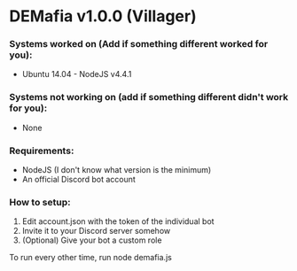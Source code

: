 # DEMafia v1.0.0 (Villager)

### __Systems worked on (Add if something different worked for you)__:
* Ubuntu 14.04 - NodeJS v4.4.1

### __Systems not working on (add if something different didn't work for you)__:
* None

### __Requirements__:
* NodeJS (I don't know what version is the minimum)
* An official Discord bot account

### __How to setup__:
1. Edit account.json with the token of the individual bot
2. Invite it to your Discord server somehow
3. (Optional) Give your bot a custom role

To run every other time, run node demafia.js
